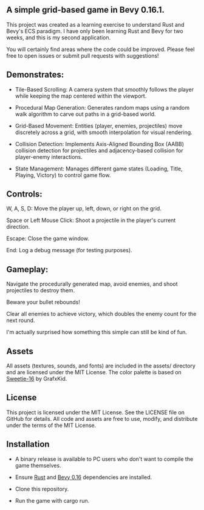 ## A simple grid-based game in Bevy 0.16.1.

This project was created as a learning exercise to understand Rust and Bevy's ECS paradigm. I have only been learning Rust and Bevy for two weeks, and this is my second application.

You will certainly find areas where the code could be improved. Please feel free to open issues or submit pull requests with suggestions!

## Demonstrates:

- Tile-Based Scrolling: A camera system that smoothly follows the player while keeping the map centered within the viewport.

- Procedural Map Generation: Generates random maps using a random walk algorithm to carve out paths in a grid-based world.

- Grid-Based Movement: Entities (player, enemies, projectiles) move discretely across a grid, with smooth interpolation for visual rendering.

- Collision Detection: Implements Axis-Aligned Bounding Box (AABB) collision detection for projectiles and adjacency-based collision for player-enemy interactions.

- State Management: Manages different game states (Loading, Title, Playing, Victory) to control game flow.

## Controls:

W, A, S, D: Move the player up, left, down, or right on the grid.

Space or Left Mouse Click: Shoot a projectile in the player's current direction.

Escape: Close the game window.

End: Log a debug message (for testing purposes).

## Gameplay:

Navigate the procedurally generated map, avoid enemies, and shoot projectiles to destroy them.

Beware your bullet rebounds!

Clear all enemies to achieve victory, which doubles the enemy count for the next round.

I'm actually surprised how something this simple can still be kind of fun.

## Assets

All assets (textures, sounds, and fonts) are included in the assets/ directory and are licensed under the MIT License. The color palette is based on [Sweetie-16](https://lospec.com/palette-list/sweetie-16) by GrafxKid.

## License

This project is licensed under the MIT License. See the LICENSE file on GitHub for details. All code and assets are free to use, modify, and distribute under the terms of the MIT License.

## Installation

- A binary release is available to PC users who don't want to compile the game themselves.

- Ensure [Rust](https://www.rust-lang.org/learn/get-started) and [Bevy 0.16](https://bevy.org/learn/quick-start/getting-started) dependencies are installed.
- Clone this repository.
- Run the game with cargo run.
